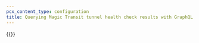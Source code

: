 ```yaml
---
pcx_content_type: configuration
title: Querying Magic Transit tunnel health check results with GraphQL
---
```


{{<render file="_query-magic-transit-health-checks.md">}}